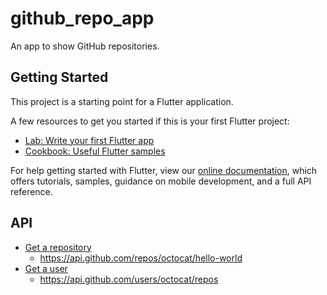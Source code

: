 # github_repo_app

An app to show GitHub repositories.

## Getting Started

This project is a starting point for a Flutter application.

A few resources to get you started if this is your first Flutter project:

- [Lab: Write your first Flutter app](https://flutter.dev/docs/get-started/codelab)
- [Cookbook: Useful Flutter samples](https://flutter.dev/docs/cookbook)

For help getting started with Flutter, view our
[online documentation](https://flutter.dev/docs), which offers tutorials,
samples, guidance on mobile development, and a full API reference.

## API

- [Get a repository](https://docs.github.com/ja/rest/reference/repos?query=list#get-a-repository)
  - <https://api.github.com/repos/octocat/hello-world>
- [Get a user](https://docs.github.com/ja/rest/reference/users#get-a-user)
  - <https://api.github.com/users/octocat/repos>